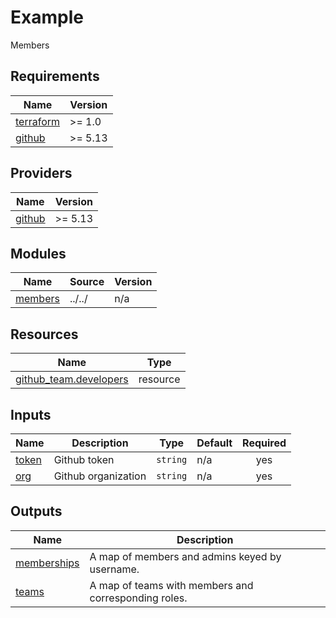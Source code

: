# Example

Members

<!-- BEGINNING OF PRE-COMMIT-TERRAFORM DOCS HOOK -->
## Requirements

| Name | Version |
|------|---------|
| <a name="requirement_terraform"></a> [terraform](#requirement\_terraform) | >= 1.0 |
| <a name="requirement_github"></a> [github](#requirement\_github) | >= 5.13 |

## Providers

| Name | Version |
|------|---------|
| <a name="provider_github"></a> [github](#provider\_github) | >= 5.13 |

## Modules

| Name | Source | Version |
|------|--------|---------|
| <a name="module_members"></a> [members](#module\_members) | ../../ | n/a |

## Resources

| Name | Type |
|------|------|
| [github_team.developers](https://registry.terraform.io/providers/integrations/github/latest/docs/resources/team) | resource |

## Inputs

| Name | Description | Type | Default | Required |
|------|-------------|------|---------|:--------:|
| <a name="input_token"></a> [token](#input\_token) | Github token | `string` | n/a | yes |
| <a name="input_org"></a> [org](#input\_org) | Github organization | `string` | n/a | yes |

## Outputs

| Name | Description |
|------|-------------|
| <a name="output_memberships"></a> [memberships](#output\_memberships) | A map of members and admins keyed by username. |
| <a name="output_teams"></a> [teams](#output\_teams) | A map of teams with members and corresponding roles. |

<!-- END OF PRE-COMMIT-TERRAFORM DOCS HOOK -->
